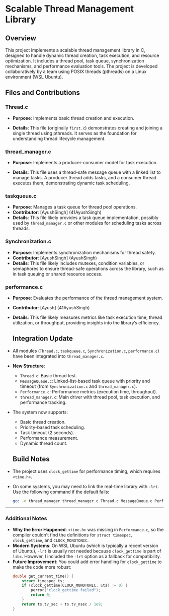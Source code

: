 # Scalable Thread Management Library

## Overview
This project implements a scalable thread management library in C, designed to handle dynamic thread creation, task execution, and resource optimization. It includes a thread pool, task queue, synchronization mechanisms, and performance evaluation tools. The project is developed collaboratively by a team using POSIX threads (pthreads) on a Linux environment (WSL Ubuntu).

## Files and Contributions

### Thread.c
- **Purpose**: Implements basic thread creation and execution.

- **Details**: This file (originally `first.c`) demonstrates creating and joining a single thread using pthreads. It serves as the foundation for understanding thread lifecycle management.

### thread_manager.c
- **Purpose**: Implements a producer-consumer model for task execution.

- **Details**: This file uses a thread-safe message queue with a linked list to manage tasks. A producer thread adds tasks, and a consumer thread executes them, demonstrating dynamic task scheduling.

### taskqueue.c
- **Purpose**: Manages a task queue for thread pool operations.
- **Contributor**: [AyushSingh] (41AyushSingh)
- **Details**: This file likely provides a task queue implementation, possibly used by `thread_manager.c` or other modules for scheduling tasks across threads.

### Synchronization.c
- **Purpose**: Implements synchronization mechanisms for thread safety.
- **Contributor**: [AyushSingh] (AyushSingh)
- **Details**: This file likely includes mutexes, condition variables, or semaphores to ensure thread-safe operations across the library, such as in task queuing or shared resource access.

### performance.c
- **Purpose**: Evaluates the performance of the thread management system.
- **Contributor**: [Ayush] (41AyushSingh)
- **Details**: This file likely measures metrics like task execution time, thread utilization, or throughput, providing insights into the library’s efficiency.



   ## Integration Update
- All modules (`Thread.c`, `taskqueue.c`, `Synchronization.c`, `performance.c`) have been integrated into `thread_manager.c`.
- **New Structure**:
  - `Thread.c`: Basic thread test.
  - `MessageQueue.c`: Linked-list-based task queue with priority and timeout (from `Synchronization.c` and `thread_manager.c`).
  - `Performance.c`: Performance metrics (execution time, throughput).
  - `thread_manager.c`: Main driver with thread pool, task execution, and performance tracking.
- The system now supports:
  - Basic thread creation.
  - Priority-based task scheduling.
  - Task timeout (2 seconds).
  - Performance measurement.
  - Dynamic thread count.
 
  ## Build Notes
- The project uses `clock_gettime` for performance timing, which requires `<time.h>`.
- On some systems, you may need to link the real-time library with `-lrt`. Use the following command if the default fails:
  ```bash
  gcc -o thread_manager thread_manager.c Thread.c MessageQueue.c Performance.c -pthread -lrt

  
---

### Additional Notes
- **Why the Error Happened**: `<time.h>` was missing in `Performance.c`, so the compiler couldn’t find the definitions for `struct timespec`, `clock_gettime`, and `CLOCK_MONOTONIC`.
- **Modern Systems**: On WSL Ubuntu (which is typically a recent version of Ubuntu), `-lrt` is usually not needed because `clock_gettime` is part of `libc`. However, I included the `-lrt` option as a fallback for compatibility.
- **Future Improvement**: You could add error handling for `clock_gettime` to make the code more robust:
  ```c
  double get_current_time() {
      struct timespec ts;
      if (clock_gettime(CLOCK_MONOTONIC, &ts) != 0) {
          perror("clock_gettime failed");
          return 0;
      }
      return ts.tv_sec + ts.tv_nsec / 1e9;
  }

